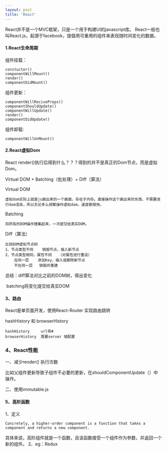 ```yaml
---
layout: post
title: 'React'
---
```

React并不是一个MVC框架，只是一个用于构建UI的javascript库。  React一般也叫React.js，起源于facebook，提倡用可重用的组件来表现随时间变化的数据。
<!--break-->
#### 1.React生命周期
组件挂载：

```
constuctor()
componentWillMount()
render()
componentDidMount()
```

组件更新：

```
componentWillReciveProps()
componentShouldUpdate()
componentWillUpdate()
render()
componentDidUpdate()
```

组件卸载:

```
componentWillUnMount()
```

#### 2.React虚拟Dom

React render()执行后得到什么？？？得到的并不是真正的Dom节点，而是虚拟Dom。

Virtual DOM + Batching（批处理）+ Diff（算法） 

Virtual DOM

```
虚拟dom实际上就是js画出来的一个画面，存在于内存。直接操作这个画出来的东西，不需要进行dom渲染，所以无论多么频繁操作虚拟dom，速度都很快。
```

Batching

```
将所有的DOM操作搜集起来，一次提交给真实DOM。 
```

 Diff（算法） 

```
比较DOM虚拟节点树
1、节点类型不同	销毁节点，插入新节点
2、节点类型相同，属性不同	（对属性进行重设）
	在同一层	添加Key，插入或删除新节点
	不在同一层	销毁并重建
```

总结：diff算法对比之前的DOM树，得出变化

​			    batching将变化提交给真实DOM

#### 3、路由

React是单页面开发，使用React-Router 实现路由跳转

hashHistory 和 browserHistory

```
hashHistory 	url带#
browserHistory 	需要server 端配置
```

### 4、React性能

一、减少render() 执行次数

比如父组件更新导致子组件不必要的更新，在shouldComponentUpdate（）中操作。

二、使用immutable.js

#### 5、高阶函数

1、定义

```
Concretely, a higher-order component is a function that takes a component and returns a new component.
```

具体来说，高阶组件就是一个函数，且该函数接受一个组件作为参数，并返回一个新的组件。
2、eg：Redux